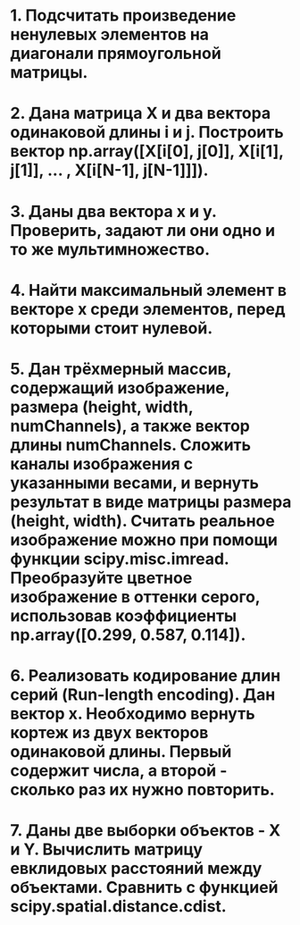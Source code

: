 # 1. Подсчитать произведение ненулевых элементов на диагонали прямоугольной матрицы.

# 2. Дана матрица X и два вектора одинаковой длины i и j. Построить вектор np.array([X[i[0], j[0]], X[i[1], j[1]], ... , X[i[N-1], j[N-1]]]).

# 3. Даны два вектора x и y. Проверить, задают ли они одно и то же мультимножество.

# 4. Найти максимальный элемент в векторе x среди элементов, перед которыми стоит нулевой.

#  5. Дан трёхмерный массив, содержащий изображение, размера (height, width, numChannels), а также вектор длины numChannels. Сложить каналы изображения с указанными весами, и вернуть результат в виде матрицы размера (height, width). Считать реальное изображение можно при помощи функции scipy.misc.imread. Преобразуйте цветное изображение в оттенки серого, использовав коэффициенты np.array([0.299, 0.587, 0.114]).

# 6. Реализовать кодирование длин серий (Run-length encoding). Дан вектор x. Необходимо вернуть кортеж из двух векторов одинаковой длины. Первый содержит числа, а второй - сколько раз их нужно повторить.

# 7. Даны две выборки объектов - X и Y. Вычислить матрицу евклидовых расстояний между объектами. Сравнить с функцией scipy.spatial.distance.cdist.